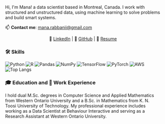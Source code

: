 
Hi, I'm Mana! a data scientist based in Montreal, Canada. I work with structured and unstructured data, using machine learning to solve problems and build smart systems. 

📫 **Contact me**: [mana.rabbanii@gmail.com](mailto:mana.rabbanii@gmail.com)

<p  align="center">
💼 <a  href="https://www.linkedin.com/in/MahnazRabbani/">LinkedIn</a> | 🔗 <a  href="https://github.com/MahnazRabbani">GitHub</a> | 📄 <a  href="https://example.com">Resume</a>
</p>

### 🛠 Skills

![Python](https://img.shields.io/badge/Python-3670A0?style=for-the-badge&logo=python&logoColor=ffdd54)
![R](https://img.shields.io/badge/R-276DC3?style=for-the-badge&logo=r&logoColor=white)
![Pandas](https://img.shields.io/badge/Pandas-150458?style=for-the-badge&logo=pandas&logoColor=white)
![NumPy](https://img.shields.io/badge/NumPy-013243?style=for-the-badge&logo=numpy&logoColor=white)
![TensorFlow](https://img.shields.io/badge/TensorFlow-FF6F00?style=for-the-badge&logo=tensorflow&logoColor=white)
![PyTorch](https://img.shields.io/badge/PyTorch-EE4C2C?style=for-the-badge&logo=pytorch&logoColor=white)
![AWS](https://img.shields.io/badge/Amazon_AWS-232F3E?style=for-the-badge&logo=amazon-aws&logoColor=white)
![Top Langs](https://github-readme-stats.vercel.app/api/top-langs/?username=MahnazRabbani&layout=compact&theme=radical)

### 🎓 Education and 💼 Work Experience
I hold dual M.Sc. degrees in Computer Science and Applied Mathematics from Western Ontario University and a B.Sc. in Mathematics from K. N. Toosi University of Technology. My professional experience includes working as a Data Scientist at Behaviour Interactive and serving as a Research Assistant at Western Ontario University.
